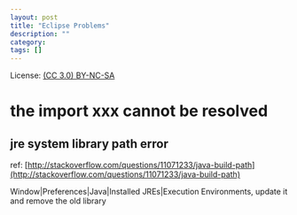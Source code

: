 ```yaml
---
layout: post
title: "Eclipse Problems"
description: ""
category:
tags: []
---
```


License: [(CC 3.0) BY-NC-SA](http://creativecommons.org/licenses/by-nc-sa/3.0/)

# the import xxx cannot be resolved

## jre system library path error

ref: [http://stackoverflow.com/questions/11071233/java-build-path](http://stackoverflow.com/questions/11071233/java-build-path)

Window|Preferences|Java|Installed JREs|Execution Environments, update it and remove the old library
